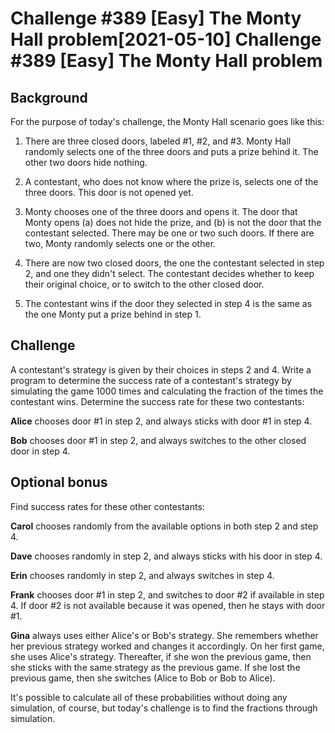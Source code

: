 #  Challenge #389 [Easy] The Monty Hall problem[2021-05-10] Challenge #389 [Easy] The Monty Hall problem
## Background
For the purpose of today's challenge, the Monty Hall scenario goes like this:

1. There are three closed doors, labeled #1, #2, and #3. Monty Hall randomly selects one of the three doors and puts a prize behind it. The other two doors hide nothing.

2.	A contestant, who does not know where the prize is, selects one of the three doors. This door is not opened yet.

3.	Monty chooses one of the three doors and opens it. The door that Monty opens (a) does not hide the prize, and (b) is not the door that the contestant selected. There may be one or two such doors. If there are two, Monty randomly selects one or the other.

4.	There are now two closed doors, the one the contestant selected in step 2, and one they didn't select. The contestant decides whether to keep their original choice, or to switch to the other closed door.

5.	The contestant wins if the door they selected in step 4 is the same as the one Monty put a prize behind in step 1.

##	Challenge
A contestant's strategy is given by their choices in steps 2 and 4. Write a program to determine the success rate of a contestant's strategy by simulating the game 1000 times and calculating the fraction of the times the contestant wins. Determine the success rate for these two contestants:

**Alice** chooses door #1 in step 2, and always sticks with door #1 in step 4.

**Bob** chooses door #1 in step 2, and always switches to the other closed door in step 4.

## Optional bonus
Find success rates for these other contestants:

**Carol** chooses randomly from the available options in both step 2 and step 4.

**Dave** chooses randomly in step 2, and always sticks with his door in step 4.

**Erin** chooses randomly in step 2, and always switches in step 4.

**Frank** chooses door #1 in step 2, and switches to door #2 if available in step 4. If door #2 is not available because it was opened, then he stays with door #1.

**Gina** always uses either Alice's or Bob's strategy. She remembers whether her previous strategy worked and changes it accordingly. On her first game, she uses Alice's strategy. Thereafter, if she won the previous game, then she sticks with the same strategy as the previous game. If she lost the previous game, then she switches (Alice to Bob or Bob to Alice).

It's possible to calculate all of these probabilities without doing any simulation, of course, but today's challenge is to find the fractions through simulation.